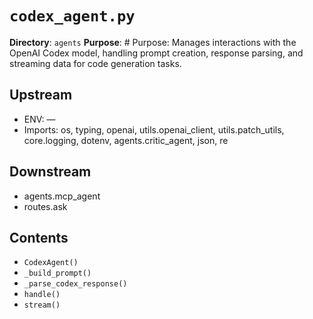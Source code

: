 # `codex_agent.py`

**Directory**: `agents`
**Purpose**: # Purpose: Manages interactions with the OpenAI Codex model, handling prompt creation, response parsing, and streaming data for code generation tasks.

## Upstream
- ENV: —
- Imports: os, typing, openai, utils.openai_client, utils.patch_utils, core.logging, dotenv, agents.critic_agent, json, re

## Downstream
- agents.mcp_agent
- routes.ask

## Contents
- `CodexAgent()`
- `_build_prompt()`
- `_parse_codex_response()`
- `handle()`
- `stream()`